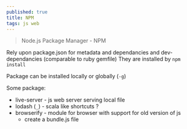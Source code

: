 ```yaml
---
published: true
title: NPM
tags: js web
---
```

> Node.js Package Manager  - NPM

Rely upon package.json for metadata and dependancies and dev-dependancies (comparable to ruby gemfile)
They are installed by `npm install` 

Package can be installed locally or globally (`-g`)

Some package:
- live-server - js web server serving local file 
- lodash (`_`) - scala like shortcuts ?
- browserify - module for browser with support for old version of js
	- create a bundle.js file